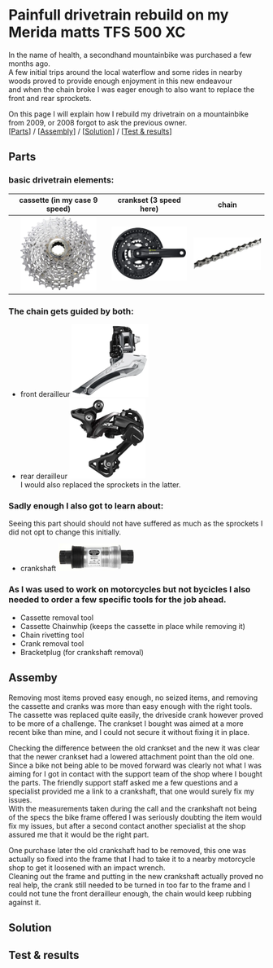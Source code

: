 # Painfull drivetrain rebuild on my Merida matts TFS 500 XC

In the name of health, a secondhand mountainbike was purchased a few months ago.  
A few initial trips around the local waterflow and some rides in nearby woods proved to provide enough enjoyment in this new endeavour  
and when the chain broke I was eager enough to also want to replace the front and rear sprockets. 

On this page I will explain how I rebuild my drivetrain on a mountainbike from 2009, or 2008 forgot to ask the previous owner.  
\[[Parts](#Parts)\]  /  \[[Assembly](#Assembly)\]  /  \[[Solution](#Solution)\]  /  \[[Test & results](#Test-&-results)\]  


## Parts

### basic drivetrain elements:
|cassette (in my case 9 speed)|crankset (3 speed here)|chain|
|:-:|:-:|:-:|
|![cassette](drivetrain_rebuild/cassette.png)|![crank](drivetrain_rebuild/crank.png)|![chain](drivetrain_rebuild/chain.png)|
  
  
### The chain gets guided by both:  
- front derailleur ![front derailleur](drivetrain_rebuild/front_derailleur.png)  
- rear derailleur ![rear derailleur](drivetrain_rebuild/rear_derailleur.png)  
I would also replaced the sprockets in the latter.
  

### Sadly enough I also got to learn about:  
Seeing this part should should not have suffered as much as the sprockets I did not opt to change this initially.  
- crankshaft ![crankshaft](drivetrain_rebuild/crankshaft.png)  
  

### As I was used to work on motorcycles but not bycicles I also needed to order a few specific tools for the job ahead.  
- Cassette removal tool  
- Cassette Chainwhip (keeps the cassette in place while removing it)  
- Chain rivetting tool  
- Crank removal tool  
- Bracketplug (for crankshaft removal)  
  
  

## Assemby

Removing most items proved easy enough, no seized items, and removing the cassette and cranks was more than easy enough with the right tools. The cassette was replaced quite easily, the driveside crank however proved to be more of a challenge. The crankset I bought was aimed at a more recent bike than mine, and I could not secure it without fixing it in place.

Checking the difference between the old crankset and the new it was clear that the newer crankset had a lowered attachment point than the old one. Since a bike not being able to be moved forward was clearly not what I was aiming for I got in contact with the support team of the shop where I bought the parts. The friendly support staff asked me a few questions and a specialist provided me a link to a crankshaft, that one would surely fix my issues.  
With the measurements taken during the call and the crankshaft not being of the specs the bike frame offered I was seriously doubting the item would fix my issues, but after a second contact another specialist at the shop assured me that it would be the right part.
  
One purchase later the old crankshaft had to be removed, this one was actually so fixed into the frame that I had to take it to a nearby motorcycle shop to get it loosened with an impact wrench.  
Cleaning out the frame and putting in the new crankshaft actually proved no real help, the crank still needed to be turned in too far to the frame and I could not tune the front derailleur enough, the chain would keep rubbing against it.


## Solution


## Test & results
